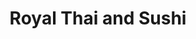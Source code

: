 ---
layout: place
title: "Royal Thai and Sushi"
permalink: /florida/tallahassee/royal-thai-and-sushi.html
stateAbbr: FL
stateName: Florida
cityName: Tallahassee
seo:
  name: "Royal Thai and Sushi"
  type: Restaurant
  links: https://royalthaisushi.com/
description: "Low-key, easygoing eatery offering Asian fusion cuisine including Thai & Japanese options. Looking for sushi in Tallahassee, Florida? Check out Royal Thai an..."
place_id: ChIJZapT5wD17IgRlz5QSwftJDo
photos:
  - name: >-
      places/ChIJZapT5wD17IgRlz5QSwftJDo/photos/AeeoHcJnk8IAx4opZG3GUzlc8cIMgWU-LMknw-cCj4ZUZWWG3CRS-GvmkeoZojq6nh0w6xgiWhfYHCLBXejeVb6tJHm8YQOpcuocArvyMTI5jpo3eER3mvJacpRv8TXzPrJvx-Mb5mExQte9K6nQ2-u7CFmZDR7u9NB3lAq1epowFIE4KA8ZvsScR-GdfF7TJ0773J1b2FuiUY2nGb_3CUPUGNx8xsLzjuPCJDQRE8Ew-76Qtr7U8xk9Th1T3cJn1NPjbHXKPn358WOWx1iqqskuDbMvVUonsidR3VIibTl8t1-baA
    widthPx: 4032
    heightPx: 2269
    authorAttributions:
      - displayName: Royal Thai and Sushi
        uri: https://maps.google.com/maps/contrib/117355774688767448022
        photoUri: >-
          https://lh3.googleusercontent.com/a-/ALV-UjVjatxTOTdFFCRuMEY42jMXG9CqTRE1ia3h37UEL5d9qR-b3KPI=s100-p-k-no-mo
    flagContentUri: >-
      https://www.google.com/local/imagery/report/?cb_client=maps_api_places.places_api&image_key=!1e10!2sAF1QipPiuTG6kgVgeolEQAEU2IuUCQg9uB__m_8ZlsVL&hl=en-US
    googleMapsUri: >-
      https://www.google.com/maps/place//data=!3m4!1e2!3m2!1sAF1QipPiuTG6kgVgeolEQAEU2IuUCQg9uB__m_8ZlsVL!2e10!4m2!3m1!1s0x88ecf500e753aa65:0x3a24ed074b503e97
  - name: >-
      places/ChIJZapT5wD17IgRlz5QSwftJDo/photos/AeeoHcJDQ5ouaTMhs3BKuS7_3JRgsqhkg3qqgMdiwhiDhStDmQ_EcsvVe53JVPgsjqI5l60ipw9ZopoJBjdIJAyuewbqPwx0DZAeLrFyessj6tj5Sons4prxMSr1_4wffS7dYqQEhpzXQPuTO3DtkOmpPtqRAJdZiiHeroXuo2VzyYjND3YsRrD5yczaM2T-l5GgoNG_kqjHmyli8cY0yEtKeTMcNLh49yuzTzpas5jH52ZociqKVB1IpHYsJnZoaZUkIkeeqoUqm2XRmq1hWBZICJCgMEVzwtKRdc2DCUaXMFY4kQ
    widthPx: 3025
    heightPx: 3024
    authorAttributions:
      - displayName: Royal Thai and Sushi
        uri: https://maps.google.com/maps/contrib/117355774688767448022
        photoUri: >-
          https://lh3.googleusercontent.com/a-/ALV-UjVjatxTOTdFFCRuMEY42jMXG9CqTRE1ia3h37UEL5d9qR-b3KPI=s100-p-k-no-mo
    flagContentUri: >-
      https://www.google.com/local/imagery/report/?cb_client=maps_api_places.places_api&image_key=!1e10!2sAF1QipPjjh8QbLx6QozRl4opYMEXMCHAiTuGalhAoMcz&hl=en-US
    googleMapsUri: >-
      https://www.google.com/maps/place//data=!3m4!1e2!3m2!1sAF1QipPjjh8QbLx6QozRl4opYMEXMCHAiTuGalhAoMcz!2e10!4m2!3m1!1s0x88ecf500e753aa65:0x3a24ed074b503e97
  - name: >-
      places/ChIJZapT5wD17IgRlz5QSwftJDo/photos/AeeoHcI-BlsdMdj2ef4BkLWXZxr7IcLYMuZpiO0Z2cfoKkZ-FW2gwIPrzNPdtsJWgvfUekCUc-gmpE0qqF7nE78HvkdrHpjJYFjDyVbvXCGxnhrT8f9TxMLgV0T5xjLrkyZcKR8_dOqrASZHN5DTAfiEsH-WJPOO5SO7xEGAL6YgNUau_dm8HurbMjDphuGpnzvku_bq-fRsAi-2WCyNb44he5jImMnUmrGSxvjYaLsn4_RfBKJBDikh-kHctIteyIeiTiNoieIIrCvhLpQvNnaQr5I8LN5CVCtx_9RXDULtM755QRpy3ug7qvEc53cKYQ1USANlYWwKWofzJJU46aXC-P8wjbKHGu39jdGSC4HLgZONf-9EyLZWzkCaz2Tp5zwEw2GXxl0ymqOHKORRBJLvlQoRZNtsQGC_GwKXbHmWsbV_Oyhe
    widthPx: 3024
    heightPx: 4032
    authorAttributions:
      - displayName: Wolfgang Ofstedal
        uri: https://maps.google.com/maps/contrib/109750352554191636648
        photoUri: >-
          https://lh3.googleusercontent.com/a-/ALV-UjUn_18y-ZYd8Dl0oAnPHhb51HCJ1IRGaYb77TllanbSuh5T00W2=s100-p-k-no-mo
    flagContentUri: >-
      https://www.google.com/local/imagery/report/?cb_client=maps_api_places.places_api&image_key=!1e10!2sCIHM0ogKEICAgICnsP-xzgE&hl=en-US
    googleMapsUri: >-
      https://www.google.com/maps/place//data=!3m4!1e2!3m2!1sCIHM0ogKEICAgICnsP-xzgE!2e10!4m2!3m1!1s0x88ecf500e753aa65:0x3a24ed074b503e97
  - name: >-
      places/ChIJZapT5wD17IgRlz5QSwftJDo/photos/AeeoHcIM5RxIafo9CWFTCD9nyaKHlFja7O3TG-a4Z2s5lLjUaVK6L4n9DfDynEnj9PHnQSlx7DJSzNm73v-ZY9CHIDY9lj-OyjRdA49QYExX32doLwN1Yk__kt_HJIXcQulwylU53LHtTEnFbVbtJ_bcFIZ--S4pQrrmSmE8rLmpEH9nve9RtF5n_PU7mec3_iGDBOisA65jQvOP-1z8mo20eAFrxPO43Y-k86jHC4di7OYX-NlgdDzPVvN3NuNeenH4-M7WqzORU8MWlV6xzADn1AcHH06YuSmvODRqdUsou11wdQ
    widthPx: 3024
    heightPx: 4032
    authorAttributions:
      - displayName: Royal Thai and Sushi
        uri: https://maps.google.com/maps/contrib/117355774688767448022
        photoUri: >-
          https://lh3.googleusercontent.com/a-/ALV-UjVjatxTOTdFFCRuMEY42jMXG9CqTRE1ia3h37UEL5d9qR-b3KPI=s100-p-k-no-mo
    flagContentUri: >-
      https://www.google.com/local/imagery/report/?cb_client=maps_api_places.places_api&image_key=!1e10!2sAF1QipOV7i8wXpmQldQ0aSRA4zRsMzj95Uo4xixK73rY&hl=en-US
    googleMapsUri: >-
      https://www.google.com/maps/place//data=!3m4!1e2!3m2!1sAF1QipOV7i8wXpmQldQ0aSRA4zRsMzj95Uo4xixK73rY!2e10!4m2!3m1!1s0x88ecf500e753aa65:0x3a24ed074b503e97
  - name: >-
      places/ChIJZapT5wD17IgRlz5QSwftJDo/photos/AeeoHcL-SAoqsv2jH9b95JPkEoGwH_fB86wZWk6sEjLVrt4aPN1yix0lxzcUvsvBcVWJykkoAaJQ41PdBTIM_1byDA1acYKegjqg5ZaAxH7VLUzPLN2OKzRQT1Uha_zvxTWFG1DuLFXtkFJErDcaulMzbRMs-tQs4njmMpG-ouwNqj7qsBn98IBkndsQABELlN7Hf-sJHYJ6UCbHf9HAFzyg7fJjIypHdYDIjfKanEo7_bG4wkNgSKEgaSt_O1AK_a9HUN2t2jweCFexJX7jtC-W8EsBxXYjNkwayz308rjYy8HNHxZQmGyGU2CZpWj3Co0NXYetK13iDDvs-4Nwn7-Yzd0W29-x8NTjwProTiY0afJ3wCM8mLpw-rDj3B2aiOR5L-MNGe2oDLsiN6MuZUrls1A_R9ZNZIygWUsAIH-7Pd2poH8
    widthPx: 4000
    heightPx: 3000
    authorAttributions:
      - displayName: jerry clayton
        uri: https://maps.google.com/maps/contrib/111420019802963696153
        photoUri: >-
          https://lh3.googleusercontent.com/a-/ALV-UjUEeW1PkOp_zSqrW0TMAE28sAnX_QXQt5lJhQPRfaCg4CB72Ws7=s100-p-k-no-mo
    flagContentUri: >-
      https://www.google.com/local/imagery/report/?cb_client=maps_api_places.places_api&image_key=!1e10!2sCIHM0ogKEICAgICrsYG71wE&hl=en-US
    googleMapsUri: >-
      https://www.google.com/maps/place//data=!3m4!1e2!3m2!1sCIHM0ogKEICAgICrsYG71wE!2e10!4m2!3m1!1s0x88ecf500e753aa65:0x3a24ed074b503e97
  - name: >-
      places/ChIJZapT5wD17IgRlz5QSwftJDo/photos/AeeoHcLfzvTSp4MK_DAS0_S3KoW_G26Sz2o_CjpIEgdOqZ_XWhsTC7XN-XmyMexWCXnxJsQ7VkC_jbByNwzwcBdG0Mo57YU4MyBVq8-Qm6qTcZs2lx8hWxm7D1Fyl9Qm4fWLqdpJJOhQ64fniUGwBLfqXhIuE8xTgZaJN1Xhn2v5_E9RzqW7TTiIZZAj0rB0_ORJwl30bOFtUTOTXiG0n6T72FG_oL56YQkzN3ip8kly4Qg7mEIPgpO3g3dhI0vA_ZAcw-ZIbv1o_Yu1svpmFc8g8R6L_MHs5JeXtJ40GK0wMZEh2wmOJwpW8k84aGlsP2SLb5dsFeTfeRf2T4xA6JZGEmxpsO_RsUM-U5RgdWIGRUeEZ2oC34HujCJpZz1aKCHP3J-jCqybXMbEP95APp8xjsAu5f0fngPe3Sn158BlvX-Fkg
    widthPx: 4032
    heightPx: 3024
    authorAttributions:
      - displayName: John Shumaker
        uri: https://maps.google.com/maps/contrib/110300475978818293186
        photoUri: >-
          https://lh3.googleusercontent.com/a/ACg8ocJ7WpVdPTVgh06C5ciVrLu40N9QQzI5hFGgDHGPAaIaMxTfag=s100-p-k-no-mo
    flagContentUri: >-
      https://www.google.com/local/imagery/report/?cb_client=maps_api_places.places_api&image_key=!1e10!2sCIHM0ogKEICAgIDK99C4bw&hl=en-US
    googleMapsUri: >-
      https://www.google.com/maps/place//data=!3m4!1e2!3m2!1sCIHM0ogKEICAgIDK99C4bw!2e10!4m2!3m1!1s0x88ecf500e753aa65:0x3a24ed074b503e97
  - name: >-
      places/ChIJZapT5wD17IgRlz5QSwftJDo/photos/AeeoHcLjIMN4DNISHMdWvrGnxkQP57BFs2cs5TbV1vQ5hqQanA5fQ8_7Sj1oPH6dlUmcq3fyzXlM0nvxWzVLQ0O1Wt3eWc3CrcgG5-Nfiv0J9kmYwrop2g6vhv0h6emL8XdR9FOc2j5lAG4lErtPlJgT8uCvz4mHW2v6n9HODGK7k9BV-H5EsuCi5Y7ovAAsqz7teQcn2V2VAToY5X18bnabAs-mkj_5OYsmoCQl0D_hXj1bhm_VDQddRHCTP_mQ4t1kY2gJDZj5_DIWVSvZa4921mKjlrnvP1owv5A5C1Cq1WAaxwOAWvbhrgXcMmLLlOgKYnM4bsYptf2VYIFJC5OtwJ0jCiT-rw9IJ_L_El-WMczVM1KGKiU6Zwqaj0juPYzMiCh1gQz56PKLlAD41258MrqufTL4mJA7peRXBwhYlgtNQg
    widthPx: 4000
    heightPx: 3000
    authorAttributions:
      - displayName: jerry clayton
        uri: https://maps.google.com/maps/contrib/111420019802963696153
        photoUri: >-
          https://lh3.googleusercontent.com/a-/ALV-UjUEeW1PkOp_zSqrW0TMAE28sAnX_QXQt5lJhQPRfaCg4CB72Ws7=s100-p-k-no-mo
    flagContentUri: >-
      https://www.google.com/local/imagery/report/?cb_client=maps_api_places.places_api&image_key=!1e10!2sCIHM0ogKEICAgICrsYG7Tw&hl=en-US
    googleMapsUri: >-
      https://www.google.com/maps/place//data=!3m4!1e2!3m2!1sCIHM0ogKEICAgICrsYG7Tw!2e10!4m2!3m1!1s0x88ecf500e753aa65:0x3a24ed074b503e97
  - name: >-
      places/ChIJZapT5wD17IgRlz5QSwftJDo/photos/AeeoHcI8WWLSyrVHjqZf9E2-leWY9XTF30zkiVLU3dg5IfZ4yVFRK1ZGoliuS_rsRfNX7KwKLpnCQwHVWMi7yx16PPyGgRhhRoxVmSMwHpIEdLthom3HgOBzPpBRfevBBqzOIDWR8H6sohce86CIs9Y3SFMyk8IiDMH_-cOx_J9bNR-_wKgVG0S2a0LK-5kcphUi1ur3FGGRYRVHg3XW9yvMzP3X8EqAUVUIZJM1eSWzanbpXkSs3IG1uw0AeUkqnfKScWL2pQtBUSHEN9cD9pZh_X2tNu4ADH5XZAScCs3rSkOLrAZr7Vcury9GYJQ92_W2cQVfu4mXLeioHtrk7Uw6Nu8RrscebffGIbk2DaHrh90mFQpRyYa-hXlGDHQ1Rl-9wn1L5WnuZ8seuT6zP2AANNf59K0aXqC4RbR3Mlz3xJrBYQ
    widthPx: 2734
    heightPx: 2188
    authorAttributions:
      - displayName: N Pham
        uri: https://maps.google.com/maps/contrib/107160457532720567359
        photoUri: >-
          https://lh3.googleusercontent.com/a-/ALV-UjW-_hSGUQI4rPs2thfNxSAyC473YyG1qOORYDcP_aHaYjD4BygP=s100-p-k-no-mo
    flagContentUri: >-
      https://www.google.com/local/imagery/report/?cb_client=maps_api_places.places_api&image_key=!1e10!2sCIHM0ogKEICAgIDvuLuNQA&hl=en-US
    googleMapsUri: >-
      https://www.google.com/maps/place//data=!3m4!1e2!3m2!1sCIHM0ogKEICAgIDvuLuNQA!2e10!4m2!3m1!1s0x88ecf500e753aa65:0x3a24ed074b503e97
  - name: >-
      places/ChIJZapT5wD17IgRlz5QSwftJDo/photos/AeeoHcIkGbXYXQ6x1NLZs3GGGF1vvOsEU-XnOzl_YBIpBMx0Xfpf6mcGjC3AvGGJh4DGCSRYdNnrI9fb5f-iw0OTz694cCdgMEBvIgHk6AaoQqSFcjb-AS4UqYxXTvOsQhlVX5dqSQVPxRCWOPDkv331kqKFaZekN3NG64Hjv2Aqt-xqIg_21kjoJCXDRixQOrcSOx6McvxjrHKQYCVuDg7HIlvuSxCRopR6waFlihPIKIuRDQhnXJFKFrMJYURWOUmi8zoCyfjIAJZZelfASsU-Z9_JkeLJLQM0Dexb59EDqI2xvw
    widthPx: 3025
    heightPx: 3024
    authorAttributions:
      - displayName: Royal Thai and Sushi
        uri: https://maps.google.com/maps/contrib/117355774688767448022
        photoUri: >-
          https://lh3.googleusercontent.com/a-/ALV-UjVjatxTOTdFFCRuMEY42jMXG9CqTRE1ia3h37UEL5d9qR-b3KPI=s100-p-k-no-mo
    flagContentUri: >-
      https://www.google.com/local/imagery/report/?cb_client=maps_api_places.places_api&image_key=!1e10!2sAF1QipPYZkZrjlhrt0fOVyOd_bw7pfTOvuWiW5c9H_VW&hl=en-US
    googleMapsUri: >-
      https://www.google.com/maps/place//data=!3m4!1e2!3m2!1sAF1QipPYZkZrjlhrt0fOVyOd_bw7pfTOvuWiW5c9H_VW!2e10!4m2!3m1!1s0x88ecf500e753aa65:0x3a24ed074b503e97
  - name: >-
      places/ChIJZapT5wD17IgRlz5QSwftJDo/photos/AeeoHcKMsiM7S6tqIRfas7pZSb8-jZh5HTT3MoWtK68kurwVeLhpscBrJ9yg1HJzDs9-ZlQp8xQglr_3YWZr8jwM0MNAKNTkgWEOD-M5eKVwMTLCINE6XuJp_pOBuabL_9dWDduV_zogH9MohDcJfi-zkYidh5iYzLbywjZNFQU6O3FiApRF7cS2BGRBa1UXXt9-tlmqYLQuy2l0k8H-by6pa7tAywjTevGSqzSvW5WS7rm1ppEEP4Li-4VhjEYZDKMG43X6CSrFB3RSKTzuSltK-wlNMiVB5fK1ytCUAFXgjFtqnA
    widthPx: 4032
    heightPx: 2269
    authorAttributions:
      - displayName: Royal Thai and Sushi
        uri: https://maps.google.com/maps/contrib/117355774688767448022
        photoUri: >-
          https://lh3.googleusercontent.com/a-/ALV-UjVjatxTOTdFFCRuMEY42jMXG9CqTRE1ia3h37UEL5d9qR-b3KPI=s100-p-k-no-mo
    flagContentUri: >-
      https://www.google.com/local/imagery/report/?cb_client=maps_api_places.places_api&image_key=!1e10!2sAF1QipOCKoQbxtdpl2P8tGi_C7WKFbJa0vCrVZmkip7V&hl=en-US
    googleMapsUri: >-
      https://www.google.com/maps/place//data=!3m4!1e2!3m2!1sAF1QipOCKoQbxtdpl2P8tGi_C7WKFbJa0vCrVZmkip7V!2e10!4m2!3m1!1s0x88ecf500e753aa65:0x3a24ed074b503e97
address: 2020 W Pensacola St Space 150, Tallahassee, FL 32304, USA
street: 2020 W Pensacola St Space 150
city: Tallahassee
state: FL
zip: '32304'
country: USA
neighborhood: null
latitude: '30.441822'
longitude: '-84.319562'
accessibility_options:
  wheelchairAccessibleParking: true
  wheelchairAccessibleEntrance: true
  wheelchairAccessibleRestroom: true
  wheelchairAccessibleSeating: true
business_status: OPERATIONAL
name: Royal Thai and Sushi
google_maps_links:
  directionsUri: >-
    https://www.google.com/maps/dir//''/data=!4m7!4m6!1m1!4e2!1m2!1m1!1s0x88ecf500e753aa65:0x3a24ed074b503e97!3e0
  placeUri: https://maps.google.com/?cid=4189734168945507991
  writeAReviewUri: >-
    https://www.google.com/maps/place//data=!4m3!3m2!1s0x88ecf500e753aa65:0x3a24ed074b503e97!12e1
  reviewsUri: >-
    https://www.google.com/maps/place//data=!4m4!3m3!1s0x88ecf500e753aa65:0x3a24ed074b503e97!9m1!1b1
  photosUri: >-
    https://www.google.com/maps/place//data=!4m3!3m2!1s0x88ecf500e753aa65:0x3a24ed074b503e97!10e5
primary_type: Thai Restaurant
opening_hours:
  regular: null
  current: null
secondary_opening_hours:
  regular:
    weekdayDescriptions: null
    type: null
  current:
    weekdayDescriptions: null
    type: null
phone: (850) 536-6483
price_level: PRICE_LEVEL_MODERATE
price_range: $10 &ndash; $20
rating: '4.3'
rating_count: 360
website: https://royalthaisushi.com/
reviews:
  - name: >-
      places/ChIJZapT5wD17IgRlz5QSwftJDo/reviews/ChZDSUhNMG9nS0VJQ0FnSUN2bTZuNlZ3EAE
    relativePublishTimeDescription: 3 months ago
    rating: 4
    text:
      text: >-
        First time visiting this restaurant. I am a fan of spice and boy did
        they deliver. Everything was great taste and flavor wise. Service was
        slow and we did not get the salad with ginger dressing that was ordered
        (still paid for) but the meal was still delicious.


        The crispy house duck was great and I requested hot and could have gone
        with Tai hot, and will next time.  My son ate every bit of the curry
        beef.
      languageCode: en
    originalText:
      text: >-
        First time visiting this restaurant. I am a fan of spice and boy did
        they deliver. Everything was great taste and flavor wise. Service was
        slow and we did not get the salad with ginger dressing that was ordered
        (still paid for) but the meal was still delicious.


        The crispy house duck was great and I requested hot and could have gone
        with Tai hot, and will next time.  My son ate every bit of the curry
        beef.
      languageCode: en
    authorAttribution:
      displayName: Mark Shoplak
      uri: https://www.google.com/maps/contrib/112909140319274100922/reviews
      photoUri: >-
        https://lh3.googleusercontent.com/a/ACg8ocJyBOBmQ2QH0egJ_BDMT9dKVdgRlT6EGQ2j8EQfF182ebbLpA=s128-c0x00000000-cc-rp-mo-ba5
    publishTime: '2024-12-14T23:57:58.678887Z'
    flagContentUri: >-
      https://www.google.com/local/review/rap/report?postId=ChZDSUhNMG9nS0VJQ0FnSUN2bTZuNlZ3EAE&d=17924085&t=1
    googleMapsUri: >-
      https://www.google.com/maps/reviews/data=!4m6!14m5!1m4!2m3!1sChZDSUhNMG9nS0VJQ0FnSUN2bTZuNlZ3EAE!2m1!1s0x88ecf500e753aa65:0x3a24ed074b503e97
  - name: >-
      places/ChIJZapT5wD17IgRlz5QSwftJDo/reviews/ChZDSUhNMG9nS0VJQ0FnSUNuc1AteERnEAE
    relativePublishTimeDescription: 6 months ago
    rating: 4
    text:
      text: >-
        Medium size strip mall spot, serving a fairly large menu of Thai food
        and sushi and Japanese appetizers. We tried the pad kee mao, red curry,
        and a sushi lunch special. The food was well prepared and had good
        ingredients, and the only complaint was that the curry flavor wasn’t
        super strong, and the tuna sashimi was the least preferred of the 3.
        Overall great spot for a casual lunch or dinner, and the prices are
        pretty good too.
      languageCode: en
    originalText:
      text: >-
        Medium size strip mall spot, serving a fairly large menu of Thai food
        and sushi and Japanese appetizers. We tried the pad kee mao, red curry,
        and a sushi lunch special. The food was well prepared and had good
        ingredients, and the only complaint was that the curry flavor wasn’t
        super strong, and the tuna sashimi was the least preferred of the 3.
        Overall great spot for a casual lunch or dinner, and the prices are
        pretty good too.
      languageCode: en
    authorAttribution:
      displayName: Wolfgang Ofstedal
      uri: https://www.google.com/maps/contrib/109750352554191636648/reviews
      photoUri: >-
        https://lh3.googleusercontent.com/a-/ALV-UjUn_18y-ZYd8Dl0oAnPHhb51HCJ1IRGaYb77TllanbSuh5T00W2=s128-c0x00000000-cc-rp-mo-ba5
    publishTime: '2024-09-22T01:42:45.691908Z'
    flagContentUri: >-
      https://www.google.com/local/review/rap/report?postId=ChZDSUhNMG9nS0VJQ0FnSUNuc1AteERnEAE&d=17924085&t=1
    googleMapsUri: >-
      https://www.google.com/maps/reviews/data=!4m6!14m5!1m4!2m3!1sChZDSUhNMG9nS0VJQ0FnSUNuc1AteERnEAE!2m1!1s0x88ecf500e753aa65:0x3a24ed074b503e97
  - name: >-
      places/ChIJZapT5wD17IgRlz5QSwftJDo/reviews/ChZDSUhNMG9nS0VJQ0FnSURubl9DSWJBEAE
    relativePublishTimeDescription: 6 months ago
    rating: 5
    text:
      text: >-
        This place was great. I was excited to see the Seminole roll and FSU
        roll were to my liking (no cream cheese). I ordered the green curry and
        it was delish.
      languageCode: en
    originalText:
      text: >-
        This place was great. I was excited to see the Seminole roll and FSU
        roll were to my liking (no cream cheese). I ordered the green curry and
        it was delish.
      languageCode: en
    authorAttribution:
      displayName: Alan McQuillan
      uri: https://www.google.com/maps/contrib/103974151183087316571/reviews
      photoUri: >-
        https://lh3.googleusercontent.com/a-/ALV-UjXevFysal6FdOJUc5A9B7abVcAbJYFXRMEFg7yydjpspeagTuvA=s128-c0x00000000-cc-rp-mo-ba4
    publishTime: '2024-10-11T19:32:15.515750Z'
    flagContentUri: >-
      https://www.google.com/local/review/rap/report?postId=ChZDSUhNMG9nS0VJQ0FnSURubl9DSWJBEAE&d=17924085&t=1
    googleMapsUri: >-
      https://www.google.com/maps/reviews/data=!4m6!14m5!1m4!2m3!1sChZDSUhNMG9nS0VJQ0FnSURubl9DSWJBEAE!2m1!1s0x88ecf500e753aa65:0x3a24ed074b503e97
  - name: >-
      places/ChIJZapT5wD17IgRlz5QSwftJDo/reviews/ChZDSUhNMG9nS0VJQ0FnSUR2dVBmcU13EAE
    relativePublishTimeDescription: 3 months ago
    rating: 5
    text:
      text: >-
        The facility is clean and presentable.

        The staff were very helpful and friendly.

        The ginger dressing salad was fresh and tasty.

        The deluxe sashimi was very fresh and satisfying.

        I made a mistake in my spiciness order of the drunken noodles; the chef
        cooked a new dish without hesitation.

        We really enjoyed our dinner here.
      languageCode: en
    originalText:
      text: >-
        The facility is clean and presentable.

        The staff were very helpful and friendly.

        The ginger dressing salad was fresh and tasty.

        The deluxe sashimi was very fresh and satisfying.

        I made a mistake in my spiciness order of the drunken noodles; the chef
        cooked a new dish without hesitation.

        We really enjoyed our dinner here.
      languageCode: en
    authorAttribution:
      displayName: N Pham
      uri: https://www.google.com/maps/contrib/107160457532720567359/reviews
      photoUri: >-
        https://lh3.googleusercontent.com/a-/ALV-UjW-_hSGUQI4rPs2thfNxSAyC473YyG1qOORYDcP_aHaYjD4BygP=s128-c0x00000000-cc-rp-mo-ba6
    publishTime: '2024-12-17T13:04:30.560126Z'
    flagContentUri: >-
      https://www.google.com/local/review/rap/report?postId=ChZDSUhNMG9nS0VJQ0FnSUR2dVBmcU13EAE&d=17924085&t=1
    googleMapsUri: >-
      https://www.google.com/maps/reviews/data=!4m6!14m5!1m4!2m3!1sChZDSUhNMG9nS0VJQ0FnSUR2dVBmcU13EAE!2m1!1s0x88ecf500e753aa65:0x3a24ed074b503e97
  - name: >-
      places/ChIJZapT5wD17IgRlz5QSwftJDo/reviews/ChdDSUhNMG9nS0VJQ0FnSURfbGZpTDhRRRAB
    relativePublishTimeDescription: 2 months ago
    rating: 2
    text:
      text: >-
        Food was delicious, came in yesterday and sat in the bar area. My only
        complaint is the sushi chef, seemed to be under the influence of alcohol
        and being extremely rude to the waitress working at the time. This made
        the atmosphere very uncomfortable for everyone and the poor girl trying
        to do her job seemed very upset. Her service was excellent and I had no
        problems whatsoever. Hopefully this issue is resolved quickly and they
        get that guy out of there ASAP because nobody should be allowed to treat
        others in that manner.
      languageCode: en
    originalText:
      text: >-
        Food was delicious, came in yesterday and sat in the bar area. My only
        complaint is the sushi chef, seemed to be under the influence of alcohol
        and being extremely rude to the waitress working at the time. This made
        the atmosphere very uncomfortable for everyone and the poor girl trying
        to do her job seemed very upset. Her service was excellent and I had no
        problems whatsoever. Hopefully this issue is resolved quickly and they
        get that guy out of there ASAP because nobody should be allowed to treat
        others in that manner.
      languageCode: en
    authorAttribution:
      displayName: Frank Brown
      uri: https://www.google.com/maps/contrib/101384329796529762973/reviews
      photoUri: >-
        https://lh3.googleusercontent.com/a/ACg8ocLgdFCh_VicR5tt4u5b_tedMwFlx52vFBlhW1v954nTOi1zHg=s128-c0x00000000-cc-rp-mo
    publishTime: '2025-01-25T20:36:13.090941Z'
    flagContentUri: >-
      https://www.google.com/local/review/rap/report?postId=ChdDSUhNMG9nS0VJQ0FnSURfbGZpTDhRRRAB&d=17924085&t=1
    googleMapsUri: >-
      https://www.google.com/maps/reviews/data=!4m6!14m5!1m4!2m3!1sChdDSUhNMG9nS0VJQ0FnSURfbGZpTDhRRRAB!2m1!1s0x88ecf500e753aa65:0x3a24ed074b503e97
parking_options:
  freeParkingLot: true
  freeStreetParking: true
  valetParking: false
payment_options:
  acceptsCreditCards: true
  acceptsDebitCards: true
  acceptsCashOnly: false
  acceptsNfc: true
allow_dogs: null
curbside_pickup: true
delivery: true
dine_in: true
good_for_children: true
good_for_groups: true
good_for_sports: false
live_music: false
menu_for_children: false
outdoor_seating: false
reservable: true
restroom: true
serves_beer: true
serves_breakfast: false
serves_brunch: false
serves_cocktails: null
serves_coffee: true
serves_dinner: true
serves_dessert: true
serves_lunch: true
serves_vegetarian_food: true
serves_wine: true
takeout: true
summary: >-
  Low-key, easygoing eatery offering Asian fusion cuisine including Thai &
  Japanese options.

---